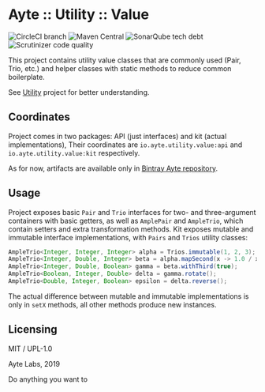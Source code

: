 # Ayte :: Utility :: Value

![CircleCI branch](https://img.shields.io/circleci/project/github/ayte-io/java-utility-value/master.svg?style=flat-square)
![Maven Central](https://img.shields.io/maven-central/v/io.ayte.utility/value.svg?style=flat-square)
![SonarQube tech debt](https://img.shields.io/sonar/https/sonarcloud.io/io.ayte.utility:value/sqale_index.svg?style=flat-square)
![Scrutinizer code quality](https://img.shields.io/scrutinizer/g/ayte-io/java-utility-value.svg?style=flat-square)

This project contains utility value classes that are commonly used 
(Pair, Trio, etc.) and helper classes with static methods to reduce
common boilerplate.

See [Utility](https://github.com/ayte-io/java-utility) project for 
better understanding.

## Coordinates

Project comes in two packages: API (just interfaces) and kit (actual
implementations), Their coordinates are `io.ayte.utility.value:api` and
`io.ayte.utility.value:kit` respectively. 

As for now, artifacts are available only in 
[Bintray Ayte repository](https://bintray.com/beta/#/ayte/maven/io.ayte.utility.value).

## Usage

Project exposes basic `Pair` and `Trio` interfaces for two- and 
three-argument containers with basic getters, as well as `AmplePair` and 
`AmpleTrio`, which contain setters and extra transformation methods. Kit
exposes mutable and immutable interface implementations, with `Pairs` 
and `Trios` utility classes:

```java
AmpleTrio<Integer, Integer, Integer> alpha = Trios.immutable(1, 2, 3);
AmpleTrio<Integer, Double, Integer> beta = alpha.mapSecond(x -> 1.0 / x);
AmpleTrio<Integer, Double, Boolean> gamma = beta.withThird(true);
AmpleTrio<Boolean, Integer, Double> delta = gamma.rotate();
AmpleTrio<Double, Integer, Boolean> epsilon = delta.reverse();
```

The actual difference between mutable and immutable implementations is
only in `setX` methods, all other methods produce new instances.

## Licensing

MIT / UPL-1.0

Ayte Labs, 2019

Do anything you want to
